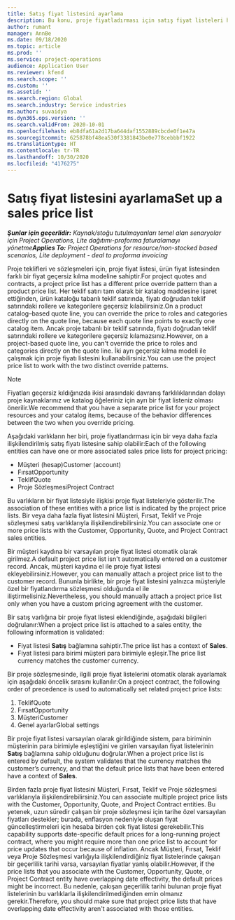 ```yaml
---
title: Satış fiyat listesini ayarlama
description: Bu konu, proje fiyatladırması için satış fiyat listeleri hakkında bilgi sağlar.
author: rumant
manager: AnnBe
ms.date: 09/18/2020
ms.topic: article
ms.prod: ''
ms.service: project-operations
audience: Application User
ms.reviewer: kfend
ms.search.scope: ''
ms.custom: ''
ms.assetid: ''
ms.search.region: Global
ms.search.industry: Service industries
ms.author: suvaidya
ms.dyn365.ops.version: ''
ms.search.validFrom: 2020-10-01
ms.openlocfilehash: eb8dfa61a2d17ba644daf1552889cbcde0f1e47a
ms.sourcegitcommit: 625878bf48ea530f3381843be0e778cebbbf1922
ms.translationtype: HT
ms.contentlocale: tr-TR
ms.lasthandoff: 10/30/2020
ms.locfileid: "4176275"
---
```

# <a name="set-up-a-sales-price-list"></a><span data-ttu-id="c6ec3-103">Satış fiyat listesini ayarlama</span><span class="sxs-lookup"><span data-stu-id="c6ec3-103">Set up a sales price list</span></span>

<span data-ttu-id="c6ec3-104">_**Şunlar için geçerlidir:** Kaynak/stoğu tutulmayanları temel alan senaryolar için Project Operations, Lite dağıtımı-proforma faturalamayı yönetme_</span><span class="sxs-lookup"><span data-stu-id="c6ec3-104">_**Applies To:** Project Operations for resource/non-stocked based scenarios, Lite deployment - deal to proforma invoicing_</span></span>

<span data-ttu-id="c6ec3-105">Proje teklifleri ve sözleşmeleri için, proje fiyat listesi, ürün fiyat listesinden farklı bir fiyat geçersiz kılma modeline sahiptir.</span><span class="sxs-lookup"><span data-stu-id="c6ec3-105">For project quotes and contracts, a project price list has a different price override pattern than a product price list.</span></span> <span data-ttu-id="c6ec3-106">Her teklif satırı tam olarak bir katalog maddesine işaret ettiğinden, ürün kataloğu tabanlı teklif satırında, fiyatı doğrudan teklif satırındaki rollere ve kategorilere geçersiz kılabilirsiniz.</span><span class="sxs-lookup"><span data-stu-id="c6ec3-106">On a product catalog–based quote line, you can override the price to roles and categories directly on the quote line, because each quote line points to exactly one catalog item.</span></span> <span data-ttu-id="c6ec3-107">Ancak proje tabanlı bir teklif satırında, fiyatı doğrudan teklif satırındaki rollere ve kategorilere geçersiz kılamazsınız.</span><span class="sxs-lookup"><span data-stu-id="c6ec3-107">However, on a project-based quote line, you can't override the price to roles and categories directly on the quote line.</span></span> <span data-ttu-id="c6ec3-108">İki ayrı geçersiz kılma modeli ile çalışmak için proje fiyatı listesini kullanabilirsiniz.</span><span class="sxs-lookup"><span data-stu-id="c6ec3-108">You can use the project price list to work with the two distinct override patterns.</span></span>

> [!NOTE]
> <span data-ttu-id="c6ec3-109">Fiyatları geçersiz kıldığınızda ikisi arasındaki davranış farklılıklarından dolayı proje kaynaklarınız ve katalog öğeleriniz için ayrı bir fiyat listeniz olması önerilir.</span><span class="sxs-lookup"><span data-stu-id="c6ec3-109">We recommend that you have a separate price list for your project resources and your catalog items, because of the behavior differences between the two when you override pricing.</span></span>

<span data-ttu-id="c6ec3-110">Aşağıdaki varlıkların her biri, proje fiyatlandırması için bir veya daha fazla ilişkilendirilmiş satış fiyatı listesine sahip olabilir:</span><span class="sxs-lookup"><span data-stu-id="c6ec3-110">Each of the following entities can have one or more associated sales price lists for project pricing:</span></span>

- <span data-ttu-id="c6ec3-111">Müşteri (hesap)</span><span class="sxs-lookup"><span data-stu-id="c6ec3-111">Customer (account)</span></span> 
- <span data-ttu-id="c6ec3-112">Fırsat</span><span class="sxs-lookup"><span data-stu-id="c6ec3-112">Opportunity</span></span> 
- <span data-ttu-id="c6ec3-113">Teklif</span><span class="sxs-lookup"><span data-stu-id="c6ec3-113">Quote</span></span> 
- <span data-ttu-id="c6ec3-114">Proje Sözleşmesi</span><span class="sxs-lookup"><span data-stu-id="c6ec3-114">Project Contract</span></span>

<span data-ttu-id="c6ec3-115">Bu varlıkların bir fiyat listesiyle ilişkisi proje fiyat listeleriyle gösterilir.</span><span class="sxs-lookup"><span data-stu-id="c6ec3-115">The association of these entities with a price list is indicated by the project price lists.</span></span> <span data-ttu-id="c6ec3-116">Bir veya daha fazla fiyat listesini Müşteri, Fırsat, Teklif ve Proje sözleşmesi satış varlıklarıyla ilişkilendirebilirsiniz.</span><span class="sxs-lookup"><span data-stu-id="c6ec3-116">You can associate one or more price lists with the Customer, Opportunity, Quote, and Project Contract sales entities.</span></span>

<span data-ttu-id="c6ec3-117">Bir müşteri kaydına bir varsayılan proje fiyat listesi otomatik olarak girilmez.</span><span class="sxs-lookup"><span data-stu-id="c6ec3-117">A default project price list isn't automatically entered on a customer record.</span></span> <span data-ttu-id="c6ec3-118">Ancak, müşteri kaydına el ile proje fiyat listesi ekleyebilirsiniz.</span><span class="sxs-lookup"><span data-stu-id="c6ec3-118">However, you can manually attach a project price list to the customer record.</span></span> <span data-ttu-id="c6ec3-119">Bununla birlikte, bir proje fiyat listesini yalnızca müşteriyle özel bir fiyatlandırma sözleşmesi olduğunda el ile iliştirmelisiniz.</span><span class="sxs-lookup"><span data-stu-id="c6ec3-119">Nevertheless, you should manually attach a project price list only when you have a custom pricing agreement with the customer.</span></span> 

<span data-ttu-id="c6ec3-120">Bir satış varlığına bir proje fiyat listesi eklendiğinde, aşağıdaki bilgileri doğrulanır:</span><span class="sxs-lookup"><span data-stu-id="c6ec3-120">When a project price list is attached to a sales entity, the following information is validated:</span></span>

- <span data-ttu-id="c6ec3-121">Fiyat listesi **Satış** bağlamına sahiptir.</span><span class="sxs-lookup"><span data-stu-id="c6ec3-121">The price list has a context of **Sales**.</span></span> 
- <span data-ttu-id="c6ec3-122">Fiyat listesi para birimi müşteri para birimiyle eşleşir.</span><span class="sxs-lookup"><span data-stu-id="c6ec3-122">The price list currency matches the customer currency.</span></span> 

<span data-ttu-id="c6ec3-123">Bir proje sözleşmesinde, ilgili proje fiyat listelerini otomatik olarak ayarlamak için aşağıdaki öncelik sırasını kullanılır:</span><span class="sxs-lookup"><span data-stu-id="c6ec3-123">On a project contract, the following order of precedence is used to automatically set related project price lists:</span></span>

1. <span data-ttu-id="c6ec3-124">Teklif</span><span class="sxs-lookup"><span data-stu-id="c6ec3-124">Quote</span></span>
2. <span data-ttu-id="c6ec3-125">Fırsat</span><span class="sxs-lookup"><span data-stu-id="c6ec3-125">Opportunity</span></span>
3. <span data-ttu-id="c6ec3-126">Müşteri</span><span class="sxs-lookup"><span data-stu-id="c6ec3-126">Customer</span></span> 
4. <span data-ttu-id="c6ec3-127">Genel ayarlar</span><span class="sxs-lookup"><span data-stu-id="c6ec3-127">Global settings</span></span> 

<span data-ttu-id="c6ec3-128">Bir proje fiyat listesi varsayılan olarak girildiğinde sistem, para biriminin müşterinin para birimiyle eşleştiğini ve girilen varsayılan fiyat listelerinin **Satış** bağlamına sahip olduğunu doğrular.</span><span class="sxs-lookup"><span data-stu-id="c6ec3-128">When a project price list is entered by default, the system validates that the currency matches the customer’s currency, and that the default price lists that have been entered have a context of **Sales**.</span></span>

<span data-ttu-id="c6ec3-129">Birden fazla proje fiyat listesini Müşteri, Fırsat, Teklif ve Proje sözleşmesi varlıklarıyla ilişkilendirebilirsiniz.</span><span class="sxs-lookup"><span data-stu-id="c6ec3-129">You can associate multiple project price lists with the Customer, Opportunity, Quote, and Project Contract entities.</span></span> <span data-ttu-id="c6ec3-130">Bu yetenek, uzun süredir çalışan bir proje sözleşmesi için tarihe özel varsayılan fiyatları destekler; burada, enflasyon nedeniyle oluşan fiyat güncelleştirmeleri için hesaba birden çok fiyat listesi gerekebilir.</span><span class="sxs-lookup"><span data-stu-id="c6ec3-130">This capability supports date-specific default prices for a long-running project contract, where you might require more than one price list to account for price updates that occur because of inflation.</span></span> <span data-ttu-id="c6ec3-131">Ancak Müşteri, Fırsat, Teklif veya Proje Sözleşmesi varlığıyla ilişkilendirdiğiniz fiyat listelerinde çakışan bir geçerlilik tarihi varsa, varsayılan fiyatlar yanlış olabilir.</span><span class="sxs-lookup"><span data-stu-id="c6ec3-131">However, if the price lists that you associate with the Customer, Opportunity, Quote, or Project Contract entity have overlapping date effectivity, the default prices might be incorrect.</span></span> <span data-ttu-id="c6ec3-132">Bu nedenle, çakışan geçerlilik tarihi bulunan proje fiyat listelerinin bu varlıklarla ilişkilendirilmediğinden emin olmanız gerekir.</span><span class="sxs-lookup"><span data-stu-id="c6ec3-132">Therefore, you should make sure that project price lists that have overlapping date effectivity aren't associated with those entities.</span></span>

